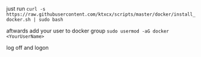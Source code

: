 just run `curl -s https://raw.githubusercontent.com/ktxcx/scripts/master/docker/install_docker.sh | sudo bash`<p>
aftwards add your user to docker group `sudo usermod -aG docker <YourUserName>`<p>
log off and logon
